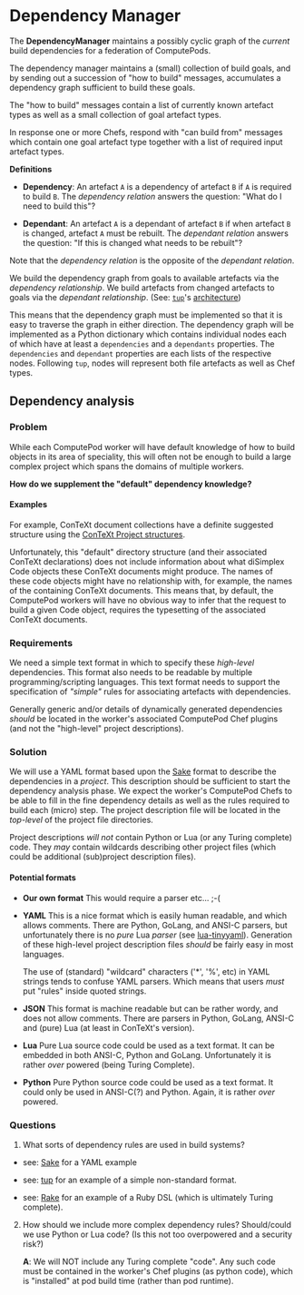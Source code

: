 # Dependency Manager

The **DependencyManager** maintains a possibly cyclic graph of the
*current* build dependencies for a federation of ComputePods.

The dependency manager maintains a (small) collection of build goals, and
by sending out a succession of "how to build" messages, accumulates a
dependency graph sufficient to build these goals.

The "how to build" messages contain a list of currently known artefact
types as well as a small collection of goal artefact types.

In response one or more Chefs, respond with "can build from" messages
which contain one goal artefact type together with a list of required
input artefact types.

**Definitions**

  - **Dependency**: An artefact `A` is a dependency of artefact `B` if `A`
    is required to build `B`. The *dependency relation* answers the
    question: "What do I need to build this"?

  - **Dependant**: An artefact `A` is a dependant of artefact `B` if when
    artefact `B` is changed, artefact `A` must be rebuilt. The *dependant
    relation* answers the question: "If this is changed what needs to be
    rebuilt"?

Note that the *dependency relation* is the opposite of the *dependant
relation*.

We build the dependency graph from goals to available artefacts via the
*dependency relationship*. We build artefacts from changed artefacts to
goals via the *dependant relationship*. (See:
[`tup`](http://gittup.org/tup/)'s
[architecture](http://gittup.org/tup/build_system_rules_and_algorithms.pdf))

This means that the dependency graph must be implemented so that it is
easy to traverse the graph in either direction. The dependency graph will
be implemented as a Python dictionary which contains individual nodes each
of which have at least a `dependencies` and a `dependants` properties. The
`dependencies` and `dependant` properties are each lists of the respective
nodes. Following `tup`, nodes will represent both file artefacts as well
as Chef types.

## Dependency analysis

### Problem

While each ComputePod worker will have default knowledge of how to build
objects in its area of speciality, this will often not be enough to build a
large complex project which spans the domains of multiple workers.

**How do we supplement the "default" dependency knowledge?**

#### Examples

For example, ConTeXt document collections have a definite suggested
structure using the [ConTeXt Project
structures](https://wiki.contextgarden.net/Project_structure).

Unfortunately, this "default" directory structure (and their associated
ConTeXt declarations) does not include information about what diSimplex
Code objects these ConTeXt documents might produce. The names of these
code objects might have no relationship with, for example, the names of
the containing ConTeXt documents. This means that, by default, the
ComputePod workers will have no obvious way to infer that the request to
build a given Code object, requires the typesetting of the associated
ConTeXt documents.

### Requirements

We need a simple text format in which to specify these *high-level*
dependencies. This format also needs to be readable by multiple
programming/scripting languages. This text format needs to support the
specification of *"simple"* rules for associating artefacts with
dependencies.

Generally generic and/or details of dynamically generated dependencies
*should* be located in the worker's associated ComputePod Chef plugins
(and not the "high-level" project descriptions).

### Solution

We will use a YAML format based upon the
[Sake](https://github.com/tonyfischetti/sake) format to describe the
dependencies in a *project*. This description should be sufficient to
start the dependency analysis phase. We expect the worker's ComputePod
Chefs to be able to fill in the fine dependency details as well as the
rules required to build each (micro) step. The project description file
will be located in the *top-level* of the project file directories.

Project descriptions *will* *not* contain Python or Lua (or any Turing
complete) code. They *may* contain wildcards describing other project
files (which could be additional (sub)project description files).

#### Potential formats

- **Our own format** This would require a parser etc... ;-(

- **YAML** This is a nice format which is easily human readable, and which
  allows comments. There are Python, GoLang, and ANSI-C parsers, but
  unfortunately there is no *pure* Lua *parser* (see
  [lua-tinyyaml](https://github.com/peposso/lua-tinyyaml)). Generation of
  these high-level project description files *should* be fairly easy in
  most languages.

  The use of (standard) "wildcard" characters ('*', '%', etc) in YAML
  strings tends to confuse YAML parsers. Which means that users *must* put
  "rules" inside quoted strings.

- **JSON** This format is machine readable but can be rather wordy, and
  does not allow comments. There are parsers in Python, GoLang, ANSI-C and
  (pure) Lua (at least in ConTeXt's version).

- **Lua** Pure Lua source code could be used as a text format. It can be
  embedded in both ANSI-C, Python and GoLang. Unfortunately it is rather
  *over* powered (being Turing Complete).

- **Python** Pure Python source code could be used as a text format. It
  could only be used in ANSI-C(?) and Python. Again, it is rather *over*
  powered.

### Questions

1. What sorts of dependency rules are used in build systems?

  - see: [Sake](http://tonyfischetti.github.io/sake/) for a YAML example

  - see: [tup](http://gittup.org/tup/) for an example of a simple
    non-standard format.

  - see: [Rake](https://ruby.github.io/rake/doc/rakefile_rdoc.html) for an
    example of a Ruby DSL (which is ultimately Turing complete).

2. How should we include more complex dependency rules? Should/could we
   use Python or Lua code? (Is this not too overpowered and a security
   risk?)

   **A**: We will NOT include any Turing complete "code". Any such code
   must be contained in the worker's Chef plugins (as python code), which
   is "installed" at pod build time (rather than pod runtime).

